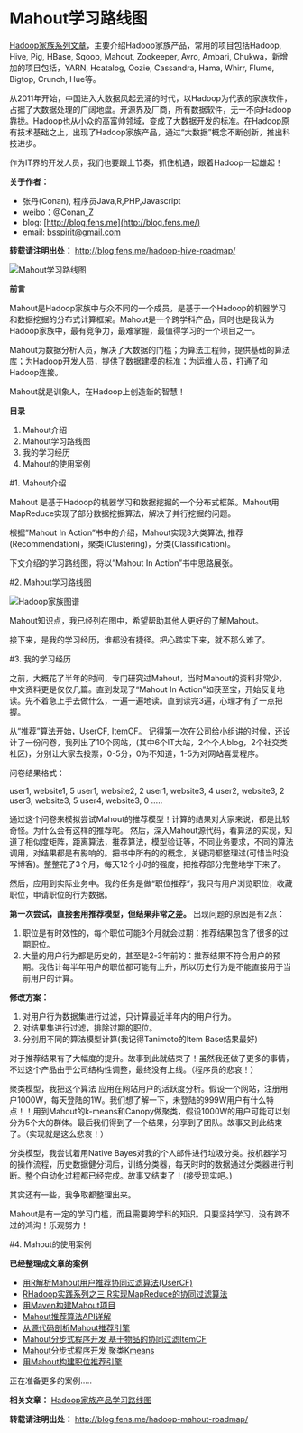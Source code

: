 Mahout学习路线图
===================

[Hadoop家族系列文章](http://blog.fens.me/series-hadoop-family/)，主要介绍Hadoop家族产品，常用的项目包括Hadoop, Hive, Pig, HBase, Sqoop, Mahout, Zookeeper, Avro, Ambari, Chukwa，新增加的项目包括，YARN, Hcatalog, Oozie, Cassandra, Hama, Whirr, Flume, Bigtop, Crunch, Hue等。

从2011年开始，中国进入大数据风起云涌的时代，以Hadoop为代表的家族软件，占据了大数据处理的广阔地盘。开源界及厂商，所有数据软件，无一不向Hadoop靠拢。Hadoop也从小众的高富帅领域，变成了大数据开发的标准。在Hadoop原有技术基础之上，出现了Hadoop家族产品，通过“大数据”概念不断创新，推出科技进步。

作为IT界的开发人员，我们也要跟上节奏，抓住机遇，跟着Hadoop一起雄起！

**关于作者：**

+ 张丹(Conan), 程序员Java,R,PHP,Javascript
+ weibo：@Conan_Z
+ blog: [http://blog.fens.me](http://blog.fens.me/)
+ email: bsspirit@gmail.com

**转载请注明出处：**
http://blog.fens.me/hadoop-hive-roadmap/

![Mahout学习路线图](http://blog.fens.me/wp-content/uploads/2013/09/Hadoop-mahout-roadmap.png)


**前言**

Mahout是Hadoop家族中与众不同的一个成员，是基于一个Hadoop的机器学习和数据挖掘的分布式计算框架。Mahout是一个跨学科产品，同时也是我认为Hadoop家族中，最有竞争力，最难掌握，最值得学习的一个项目之一。

Mahout为数据分析人员，解决了大数据的门槛；为算法工程师，提供基础的算法库；为Hadoop开发人员，提供了数据建模的标准；为运维人员，打通了和Hadoop连接。

Mahout就是训象人，在Hadoop上创造新的智慧！

**目录**

1. Mahout介绍
2. Mahout学习路线图
3. 我的学习经历
4. Mahout的使用案例


#1. Mahout介绍

Mahout 是基于Hadoop的机器学习和数据挖掘的一个分布式框架。Mahout用MapReduce实现了部分数据挖掘算法，解决了并行挖掘的问题。

根据”Mahout In Action”书中的介绍，Mahout实现3大类算法, 推荐(Recommendation)，聚类(Clustering)，分类(Classification)。

下文介绍的学习路线图，将以”Mahout In Action”书中思路展张。

#2. Mahout学习路线图

![Hadoop家族图谱](http://blog.fens.me/wp-content/uploads/2013/09/HadoopMahoutRoadmap.png)

Mahout知识点，我已经列在图中，希望帮助其他人更好的了解Mahout。

接下来，是我的学习经历，谁都没有捷径。把心踏实下来，就不那么难了。

#3. 我的学习经历

之前，大概花了半年的时间，专门研究过Mahout，当时Mahout的资料非常少，中文资料更是仅仅几篇。直到发现了“Mahout In Action”如获至宝，开始反复地读。先不着急上手去做什么，一遍一遍地读。直到读完3遍，心理才有了一点把握。

从“推荐”算法开始，UserCF, ItemCF。 记得第一次在公司给小组讲的时候，还设计了一份问卷，我列出了10个网站，(其中6个IT大站，2个个人blog，2个社交类社区)，分别让大家去投票，0-5分，0为不知道，1-5为对网站喜爱程序。

问卷结果格式：

user1, website1, 5
user1, website2, 2
user1, website3, 4
user2, website3, 2
user3, website3, 5
user4, website3, 0
…..

通过这个问卷来模拟尝试Mahout的推荐模型！计算的结果对大家来说，都是比较奇怪。为什么会有这样的推荐呢。 然后，深入Mahout源代码，看算法的实现，知道了相似度矩阵，距离算法，推荐算法，模型验证等，不同业务要求，不同的算法调用，对结果都是有影响的。把书中所有的的概念，关键词都整理过(可惜当时没写博客)。整整花了3个月，每天12个小时的强度，把推荐部分完整地学下来了。

然后，应用到实际业务中。我的任务是做“职位推荐”，我只有用户浏览职位，收藏职位，申请职位的行为数据。

**第一次尝试，直接套用推荐模型，但结果非常之差。**
出现问题的原因是有2点：

1. 职位是有时效性的，每个职位可能3个月就会过期：推荐结果包含了很多的过期职位。
2. 大量的用户行为都是历史的，甚至是2-3年前的：推荐结果不符合用户的预期。我估计每半年用户的职位都可能有上升，所以历史行为是不能直接用于当前用户的计算。

**修改方案：**
1. 对用户行为数据集进行过滤，只计算最近半年内的用户行为。
2. 对结果集进行过滤，排除过期的职位。
3. 分别用不同的算法模型计算(我记得Tanimoto的Item Base结果最好)

对于推荐结果有了大幅度的提升。故事到此就结束了！虽然我还做了更多的事情，不过这个产品由于公司结构性调整，最终没有上线。（程序员的悲哀！）

聚类模型，我把这个算法 应用在网站用户的活跃度分析。假设一个网站，注册用户1000W，每天登陆的1W。我们想了解一下，未登陆的999W用户有什么特点！！用到Mahout的k-means和Canopy做聚类，假设1000W的用户可能可以划分为5个大的群体。最后我们得到了一个结果，分享到了团队。故事又到此结束了。（实现就是这么悲哀！）

分类模型，我尝试着用Native Bayes对我的个人邮件进行垃圾分类。按机器学习的操作流程，历史数据健分词后，训练分类器，每天时时的数据通过分类器进行判断。整个自动化过程都已经完成。故事又结束了！(接受现实吧。)

其实还有一些，我争取都整理出来。

Mahout是有一定的学习门槛，而且需要跨学科的知识。只要坚持学习，没有跨不过的鸿沟！乐观努力！

#4. Mahout的使用案例

**已经整理成文章的案例**

+ [用R解析Mahout用户推荐协同过滤算法(UserCF)](http://blog.fens.me/r-mahout-usercf/)
+ [RHadoop实践系列之三 R实现MapReduce的协同过滤算法](http://blog.fens.me/rhadoop-mapreduce-rmr/)
+ [用Maven构建Mahout项目](http://blog.fens.me/hadoop-mahout-maven-eclipse/)
+ [Mahout推荐算法API详解](http://blog.fens.me/mahout-recommendation-api/)
+ [从源代码剖析Mahout推荐引擎](http://blog.fens.me/mahout-recommend-engine/)
+ [Mahout分步式程序开发 基于物品的协同过滤ItemCF](http://blog.fens.me/hadoop-mahout-mapreduce-itemcf/)
+ [Mahout分步式程序开发 聚类Kmeans](http://blog.fens.me/hadoop-mahout-kmeans/)
+ [用Mahout构建职位推荐引擎](http://blog.fens.me/hadoop-mahout-recommend-job/)

正在准备更多的案例…..

**相关文章：**
[Hadoop家族产品学习路线图](http://blog.fens.me/hadoop-family-roadmap/)

**转载请注明出处：**
http://blog.fens.me/hadoop-mahout-roadmap/




